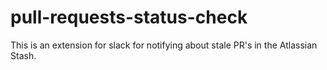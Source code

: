 # pull-requests-status-check
This is an extension for slack for notifying about stale PR's in the Atlassian Stash.
